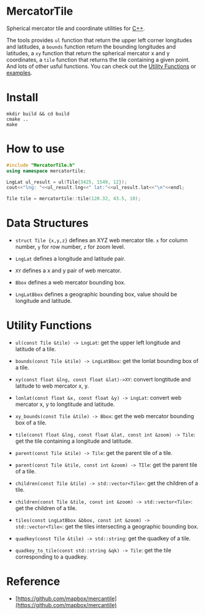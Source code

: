 # MercatorTile

Spherical mercator tile and coordinate utilities for [C++](https://en.cppreference.com/w/).

The tools provides `ul` function that return the upper left corner longitudes and latitudes, a `bounds` function return the bounding longitudes and latitudes, a `xy` function that return the spherical mercator x and y coordinates, a `tile` function that returns the tile containing a given point. And lots of other usful functions. You can check out the [Utility Functions](#utility-functions) or [examples](./examples/main.cpp).


# Install
```
mkdir build && cd build
cmake ..
make
```

# How to use

```C++
#include "MercatorTile.h"
using namespace mercatortile;

LngLat ul_result = ul(Tile{3425, 1549, 12});
cout<<"lng: "<<ul_result.lng<<" lat:"<<ul_result.lat<<"\n"<<endl;

Tile tile = mercatortile::tile(120.32, 43.5, 10);


```

# Data Structures
- `struct Tile {x,y,z}` defines an XYZ web mercator tile. `x` for column number, `y` for row number, `z` for zoom level.

- `LngLat` defines a longitude and latitude pair.

- `XY` defines a x and y pair of web mercator.

- `Bbox` defines a web mercator bounding box.

- `LngLatBbox` defines a geographic bounding box, value should be longitude and latitude.


# Utility Functions

- `ul(const Tile &tile) -> LngLat`: get the upper left longitude and latitude of a tile.

- `bounds(const Tile &tile) -> LngLatBbox`: get the lonlat bounding box of a tile.

- `xy(const float &lng, const float &lat)->XY`: convert longtitude and latitude to web mercator x, y.

- `lonlat(const float &x, const float &y) -> LngLat`: convert  web mercator x, y to longtitude and latitude.

- `xy_bounds(const Tile &tile) -> Bbox`: get the web mercator bounding box of a tile.

- `tile(const float &lng, const float &lat, const int &zoom) -> Tile`: get the tile containing a longitude and latitude.

- `parent(const Tile &tile) -> Tile`: get the parent tile of a tile.
- `parent(const Tile &tile, const int &zoom) -> TIle`: get the parent tile of a tile.

- `children(const Tile &tile) -> std::vector<Tile>`: get the children of a tile.
- `children(const Tile &tile, const int &zoom) -> std::vector<Tile>`: get the children of a tile.

- `tiles(const LngLatBbox &bbox, const int &zoom) -> std::vector<Tile>`: get the tiles intersecting a geographic bounding box.

- `quadkey(const Tile &tile) -> std::string`:  get the quadkey of a tile.

- `quadkey_to_tile(const std::string &qk) -> Tile`: get the tile corresponding to a quadkey.


# Reference

- [https://github.com/mapbox/mercantile](https://github.com/mapbox/mercantile)